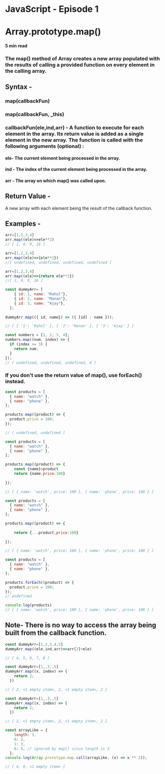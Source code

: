 
# JavaScript - Episode 1 
# Array.prototype.map()
#### 5 min read

### The map() method of Array creates a new array populated with the results of calling a provided function on every element in the calling array.

## Syntax -
### map(callbackFun)
### map(callbackFun, _this)
### callbackFun(ele,ind,arr) - A function to execute for each element in the array. Its return value is added as a single element in the new array. The function is called with the following arguments (optional) :
#### ele- The current element being processed in the array.
#### ind - The index of the current element being processed in the array.
#### arr - The array on which map() was called upon.
## Return Value - 
A new array with each element being the result of the callback function.
## Examples -
```javascript
arr=[1,2,3,4]
arr.map((ele)=>ele**2)
// [ 1, 4, 9, 16 ]
```
```javascript
arr=[1,2,3,4]
arr.map((ele)=>{ele**2})
//[ undefined, undefined, undefined, undefined ]
```
```javascript
arr=[1,2,3,4]
arr.map((ele)=>{return ele**2})
//[ 1, 4, 9, 16 ]
```
```javascript
const dummyArr= [
    { id: 1, name: "Rahul"},
    { id: 2, name: "Manan"},
    { id: 3, name: "Ajay"},
  ];
  
dummyArr.map(({ id, name}) => ({ [id] : name }));

// [ { '1': 'Rahul' }, { '2': 'Manan' }, { '3': 'Ajay' } ]
```
```javascript
const numbers = [1, 2, 3, 4];
numbers.map((num, index) => {
  if (index >= 3) {
    return num;
  }
});
// [ undefined, undefined, undefined, 4 ]
```


### If you don't use the return value of map(), use forEach() instead.

```javascript
const products = [
  { name: "watch" },
  { name: "phone" },
];

products.map((product) => {
  product.price = 100;
});

// [ undefined, undefined ]
```
```javascript
const products = [
  { name: "watch" },
  { name: "phone" },
];

products.map((product) => {
    const {name}=product
    return {name,price:100}
  
});

// [ { name: 'watch', price: 100 }, { name: 'phone', price: 100 } ]
```
```javascript
const products = [
  { name: "watch" },
  { name: "phone" },
];

products.map((product) => {
   
    return {...product,price:100}
  
});

// [ { name: 'watch', price: 100 }, { name: 'phone', price: 100 } ]
```
```javascript
const products = [
  { name: "watch" },
  { name: "phone" },
];

products.forEach((product) => {
  product.price = 100;
});
// undefined 

console.log(products)
// [ { name: 'watch', price: 100 }, { name: 'phone', price: 100 } ]
```


## Note- There is no way to access the array being built from the callback function.


```javascript
const dummyArr=[1,2,3,4,5]
dummyArr.map((ele,ind,arr)=>arr[2]+ele)

// [ 4, 5, 6, 7, 8 ]
```

```javascript
const dummyArr=[1,,3,,5]
dummyArr.map((x, index) => {
    return 2;
  })

// [ 2, <1 empty item>, 2, <1 empty item>, 2 ]
```

```javascript
const dummyArr=[1,,3,,5]
dummyArr.map((x, index) => {
    return 2;
  })

// [ 2, <1 empty item>, 2, <1 empty item>, 2 ]
```

```javascript
const arrayLike = {
    length: 3,
    0: 2,
    1: 3,
    6: 5, // ignored by map() since length is 3
  };
console.log(Array.prototype.map.call(arrayLike, (x) => x ** 2));

// [ 4, 9, <1 empty item> ]
```









